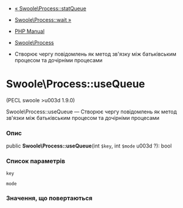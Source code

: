 - [« Swoole\Process::statQueue](swoole-process.statqueue.md)
- [Swoole\Process::wait »](swoole-process.wait.md)

- [PHP Manual](index.md)
- [Swoole\Process](class.swoole-process.md)
- Створює чергу повідомлень як метод зв'язку між батьківським
процесом та дочірніми процесами

# Swoole\Process::useQueue

(PECL swoole \>u003d 1.9.0)

Swoole\Process::useQueue — Створює чергу повідомлень як метод
зв'язки між батьківським процесом та дочірніми процесами

### Опис

public **Swoole\Process::useQueue**(int `$key`, int `$mode` u003d ?): bool

### Список параметрів

`key`

`mode`

### Значення, що повертаються
